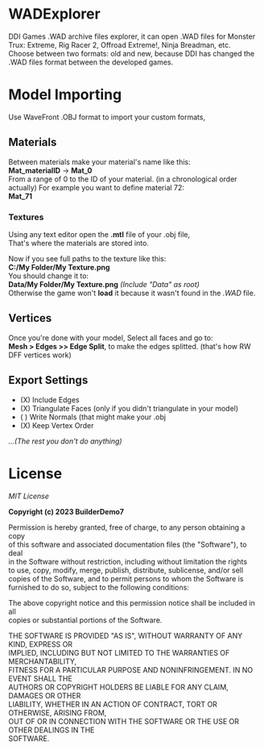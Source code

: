 # WADExplorer
DDI Games .WAD archive files explorer, it can open .WAD files for Monster Trux: Extreme, Rig Racer 2, Offroad Extreme!, Ninja Breadman, etc.                        
Choose between two formats: old and new, because DDI has changed the .WAD files format between the developed games.
# Model Importing                 
Use WaveFront .OBJ format to import your custom formats,
## Materials         
Between materials make your material's name like this:                            
**Mat_materialID** -> **Mat_0**     
From a range of 0 to the ID of your material. (in a chronological order actually)
For example you want to define material 72:                     
**Mat_71**
### Textures
Using any text editor open the **.mtl** file of your .obj file,                
That's where the materials are stored into.                     

Now if you see full paths to the texture like this:                                        
**C:/My Folder/My Texture.png**                                        
You should change it to:                              
**Data/My Folder/My Texture.png** *(Include "Data" as root)*                                              
Otherwise the game won't **load** it because it wasn't found in the *.WAD* file.
## Vertices
Once you're done with your model, Select all faces and go to:               
**Mesh > Edges >> Edge Split**, 
to make the edges splitted. (that's how RW DFF vertices work)
## Export Settings
- (X) Include Edges                                   
- (X) Triangulate Faces (only if you didn't triangulate in your model)                                 
- (  ) Write Normals (that might make your .obj                           
- (X) Keep Vertex Order                                     

*...(The rest you don't do anything)* 
 
# License
*MIT License*                            

**Copyright (c) 2023 BuilderDemo7**                                                           

Permission is hereby granted, free of charge, to any person obtaining a copy                     
of this software and associated documentation files (the "Software"), to deal                         
in the Software without restriction, including without limitation the rights                        
to use, copy, modify, merge, publish, distribute, sublicense, and/or sell                             
copies of the Software, and to permit persons to whom the Software is                                 
furnished to do so, subject to the following conditions:                                      

The above copyright notice and this permission notice shall be included in all                      
copies or substantial portions of the Software.                                       

THE SOFTWARE IS PROVIDED "AS IS", WITHOUT WARRANTY OF ANY KIND, EXPRESS OR                                   
IMPLIED, INCLUDING BUT NOT LIMITED TO THE WARRANTIES OF MERCHANTABILITY,                              
FITNESS FOR A PARTICULAR PURPOSE AND NONINFRINGEMENT. IN NO EVENT SHALL THE                                  
AUTHORS OR COPYRIGHT HOLDERS BE LIABLE FOR ANY CLAIM, DAMAGES OR OTHER                               
LIABILITY, WHETHER IN AN ACTION OF CONTRACT, TORT OR OTHERWISE, ARISING FROM,                          
OUT OF OR IN CONNECTION WITH THE SOFTWARE OR THE USE OR OTHER DEALINGS IN THE                                 
SOFTWARE.                                      
